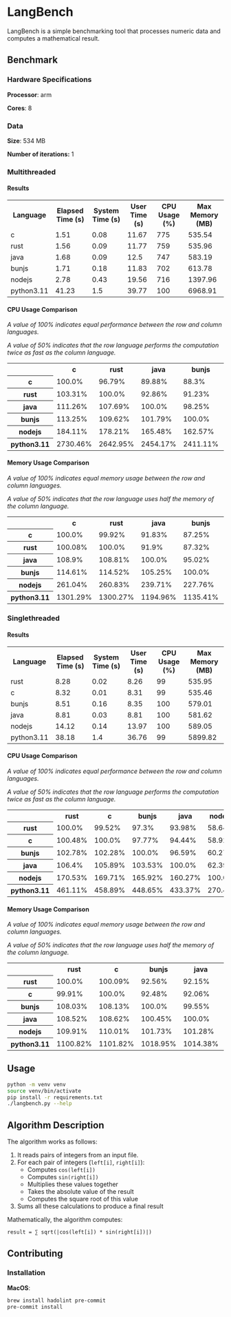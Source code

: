 # LangBench

LangBench is a simple benchmarking tool that processes numeric data and computes a mathematical result.

## Benchmark

### Hardware Specifications

**Processor**: arm

**Cores**: 8

### Data

**Size**: 534 MB

**Number of iterations:** 1

### Multithreaded

#### Results

<table><tr><th>Language</th><th>Elapsed Time (s)</th><th>System Time (s)</th><th>User Time (s)</th><th>CPU Usage (%)</th><th>Max Memory (MB)</th></tr><tr><td>c</td><td>1.51</td><td>0.08</td><td>11.67</td><td>775</td><td>535.54</td></tr><tr><td>rust</td><td>1.56</td><td>0.09</td><td>11.77</td><td>759</td><td>535.96</td></tr><tr><td>java</td><td>1.68</td><td>0.09</td><td>12.5</td><td>747</td><td>583.19</td></tr><tr><td>bunjs</td><td>1.71</td><td>0.18</td><td>11.83</td><td>702</td><td>613.78</td></tr><tr><td>nodejs</td><td>2.78</td><td>0.43</td><td>19.56</td><td>716</td><td>1397.96</td></tr><tr><td>python3.11</td><td>41.23</td><td>1.5</td><td>39.77</td><td>100</td><td>6968.91</td></tr></table>

#### CPU Usage Comparison

*A value of 100% indicates equal performance between the row and column languages.*

*A value of 50% indicates that the row language performs the computation twice as fast as the column language.*

<table><tr><th></th><th>c</th><th>rust</th><th>java</th><th>bunjs</th><th>nodejs</th><th>python3.11</th></tr><tr><th>c</th><td>100.0%</td><td>96.79%</td><td>89.88%</td><td>88.3%</td><td>54.32%</td><td>3.66%</td></tr><tr><th>rust</th><td>103.31%</td><td>100.0%</td><td>92.86%</td><td>91.23%</td><td>56.12%</td><td>3.78%</td></tr><tr><th>java</th><td>111.26%</td><td>107.69%</td><td>100.0%</td><td>98.25%</td><td>60.43%</td><td>4.07%</td></tr><tr><th>bunjs</th><td>113.25%</td><td>109.62%</td><td>101.79%</td><td>100.0%</td><td>61.51%</td><td>4.15%</td></tr><tr><th>nodejs</th><td>184.11%</td><td>178.21%</td><td>165.48%</td><td>162.57%</td><td>100.0%</td><td>6.74%</td></tr><tr><th>python3.11</th><td>2730.46%</td><td>2642.95%</td><td>2454.17%</td><td>2411.11%</td><td>1483.09%</td><td>100.0%</td></tr></table>

#### Memory Usage Comparison

*A value of 100% indicates equal memory usage between the row and column languages.*

*A value of 50% indicates that the row language uses half the memory of the column language.*

<table><tr><th></th><th>c</th><th>rust</th><th>java</th><th>bunjs</th><th>nodejs</th><th>python3.11</th></tr><tr><th>c</th><td>100.0%</td><td>99.92%</td><td>91.83%</td><td>87.25%</td><td>38.31%</td><td>7.68%</td></tr><tr><th>rust</th><td>100.08%</td><td>100.0%</td><td>91.9%</td><td>87.32%</td><td>38.34%</td><td>7.69%</td></tr><tr><th>java</th><td>108.9%</td><td>108.81%</td><td>100.0%</td><td>95.02%</td><td>41.72%</td><td>8.37%</td></tr><tr><th>bunjs</th><td>114.61%</td><td>114.52%</td><td>105.25%</td><td>100.0%</td><td>43.91%</td><td>8.81%</td></tr><tr><th>nodejs</th><td>261.04%</td><td>260.83%</td><td>239.71%</td><td>227.76%</td><td>100.0%</td><td>20.06%</td></tr><tr><th>python3.11</th><td>1301.29%</td><td>1300.27%</td><td>1194.96%</td><td>1135.41%</td><td>498.51%</td><td>100.0%</td></tr></table>

### Singlethreaded

#### Results

<table><tr><th>Language</th><th>Elapsed Time (s)</th><th>System Time (s)</th><th>User Time (s)</th><th>CPU Usage (%)</th><th>Max Memory (MB)</th></tr><tr><td>rust</td><td>8.28</td><td>0.02</td><td>8.26</td><td>99</td><td>535.95</td></tr><tr><td>c</td><td>8.32</td><td>0.01</td><td>8.31</td><td>99</td><td>535.46</td></tr><tr><td>bunjs</td><td>8.51</td><td>0.16</td><td>8.35</td><td>100</td><td>579.01</td></tr><tr><td>java</td><td>8.81</td><td>0.03</td><td>8.81</td><td>100</td><td>581.62</td></tr><tr><td>nodejs</td><td>14.12</td><td>0.14</td><td>13.97</td><td>100</td><td>589.05</td></tr><tr><td>python3.11</td><td>38.18</td><td>1.4</td><td>36.76</td><td>99</td><td>5899.82</td></tr></table>

#### CPU Usage Comparison

*A value of 100% indicates equal performance between the row and column languages.*

*A value of 50% indicates that the row language performs the computation twice as fast as the column language.*

<table><tr><th></th><th>rust</th><th>c</th><th>bunjs</th><th>java</th><th>nodejs</th><th>python3.11</th></tr><tr><th>rust</th><td>100.0%</td><td>99.52%</td><td>97.3%</td><td>93.98%</td><td>58.64%</td><td>21.69%</td></tr><tr><th>c</th><td>100.48%</td><td>100.0%</td><td>97.77%</td><td>94.44%</td><td>58.92%</td><td>21.79%</td></tr><tr><th>bunjs</th><td>102.78%</td><td>102.28%</td><td>100.0%</td><td>96.59%</td><td>60.27%</td><td>22.29%</td></tr><tr><th>java</th><td>106.4%</td><td>105.89%</td><td>103.53%</td><td>100.0%</td><td>62.39%</td><td>23.07%</td></tr><tr><th>nodejs</th><td>170.53%</td><td>169.71%</td><td>165.92%</td><td>160.27%</td><td>100.0%</td><td>36.98%</td></tr><tr><th>python3.11</th><td>461.11%</td><td>458.89%</td><td>448.65%</td><td>433.37%</td><td>270.4%</td><td>100.0%</td></tr></table>

#### Memory Usage Comparison

*A value of 100% indicates equal memory usage between the row and column languages.*

*A value of 50% indicates that the row language uses half the memory of the column language.*

<table><tr><th></th><th>rust</th><th>c</th><th>bunjs</th><th>java</th><th>nodejs</th><th>python3.11</th></tr><tr><th>rust</th><td>100.0%</td><td>100.09%</td><td>92.56%</td><td>92.15%</td><td>90.99%</td><td>9.08%</td></tr><tr><th>c</th><td>99.91%</td><td>100.0%</td><td>92.48%</td><td>92.06%</td><td>90.9%</td><td>9.08%</td></tr><tr><th>bunjs</th><td>108.03%</td><td>108.13%</td><td>100.0%</td><td>99.55%</td><td>98.3%</td><td>9.81%</td></tr><tr><th>java</th><td>108.52%</td><td>108.62%</td><td>100.45%</td><td>100.0%</td><td>98.74%</td><td>9.86%</td></tr><tr><th>nodejs</th><td>109.91%</td><td>110.01%</td><td>101.73%</td><td>101.28%</td><td>100.0%</td><td>9.98%</td></tr><tr><th>python3.11</th><td>1100.82%</td><td>1101.82%</td><td>1018.95%</td><td>1014.38%</td><td>1001.58%</td><td>100.0%</td></tr></table>

## Usage

```bash
python -m venv venv
source venv/bin/activate
pip install -r requirements.txt
./langbench.py --help
```

## Algorithm Description

The algorithm works as follows:

1. It reads pairs of integers from an input file.
2. For each pair of integers (`left[i]`, `right[i]`):
   - Computes `cos(left[i])`
   - Computes `sin(right[i])`
   - Multiplies these values together
   - Takes the absolute value of the result
   - Computes the square root of this value
3. Sums all these calculations to produce a final result

Mathematically, the algorithm computes:

```
result = ∑ sqrt(|cos(left[i]) * sin(right[i])|)
```

## Contributing

### Installation

**MacOS**:

```bash
brew install hadolint pre-commit
pre-commit install
```
